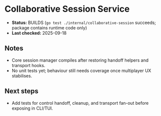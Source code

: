 # Collaborative Session Service

- **Status:** BUILDS (`go test ./internal/collaborative-session` succeeds; package contains runtime code only)
- **Last checked:** 2025-09-18

## Notes
- Core session manager compiles after restoring handoff helpers and transport hooks.
- No unit tests yet; behaviour still needs coverage once multiplayer UX stabilises.

## Next steps
- Add tests for control handoff, cleanup, and transport fan-out before exposing in CLI/TUI.
